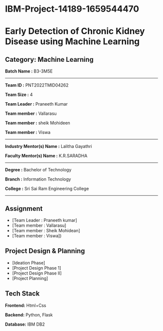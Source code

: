 # IBM-Project-14189-1659544470

# Early Detection of Chronic Kidney Disease using Machine Learning


## Category: Machine Learning


**Batch Name :** B3-3M5E

---

**Team ID :** PNT2022TMID04262

**Team Size :** 4

**Team Leader :** Praneeth Kumar

**Team member :** Vallarasu

**Team member :** sheik Mohideen

**Team member :** Viswa

---
**Industry Mentor(s) Name :** Lalitha Gayathri

**Faculty Mentor(s) Name :** K.R.SARADHA

---

**Degree	:**	
Bachelor of Technology

**Branch	:**	
Information Technology

**College	:**	
Sri Sai Ram Engineering College

---





## Assignment  

 - [Team Leader : Praneeth kumar]
 - [Team member : Vallarasu]
 - [Team member : Sheik Mohidean]
 - [Team member : Viswa])


## Project Design & Planning
- [Ideation Phase]
- [Project Design Phase 1]
- [Project Design Phase II]
- [Project Planning]

## Tech Stack

**Frontend:** Html+Css

**Backend:** Python, Flask 

**Database:** IBM DB2













